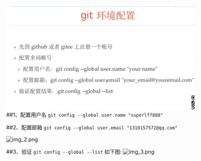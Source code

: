 ![img.png](img.png)
##1、配置用户名
```git config --global user.name "superlff888"```
    
##2、配置邮箱
```git config --global user.email "1310157572@qq.com"```

 ![img_2.png](img_2.png)
 
##3、验证
```git config --global --list```
如下图:
![img_3.png](img_3.png)